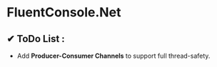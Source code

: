 # FluentConsole.Net
## ✔ ToDo List : 

- Add **Producer-Consumer Channels** to support full thread-safety.
